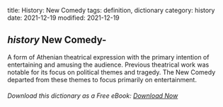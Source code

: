 title: History: New Comedy
tags: definition, dictionary
category: history
date: 2021-12-19
modified: 2021-12-19

## _history_ New Comedy-
A form of Athenian theatrical expression with the
primary intention of entertaining and amusing the audience. Previous
theatrical work was notable for its focus on political themes and
tragedy. The New Comedy departed from these themes to focus primarily
on entertainment.


###### Download *this* dictionary as a Free eBook: [Download Now]({static}static/SerfHistoryDictionary.pdf)

